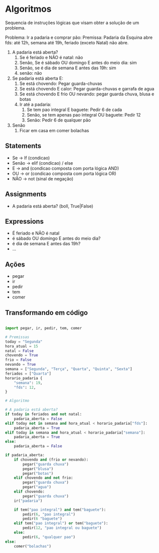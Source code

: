 # Algoritmos

Sequencia de instruções lógicas que visam obter a solução de 
um problema.

Problema: Ir a padaria e comprar pão:
Premissa: Padaria da Esquina abre fds: até 12h, semana até 19h, feriado (exceto Natal) não abre.

1. A padaria está aberta?
    1. Se é feriado e NÃO é natal: não
    2. Senão, Se é sábado OU domingo E antes do meio dia:  sim
    3. Senão, se é dia de semana E antes das 19h: sim
    4. senão: não
2. Se padaria está aberta E:
    1. Se está chovendo: Pegar guarda-chuvas
    2. Se está chovendo E calor: Pegar guarda-chuvas e garrafa de agua
    3. Se está chovendo E frio OU nevando: pegar guarda chuva, blusa e botas
    4. Ir até a padaria:
        1. Se tem pao integral E baguete: Pedir 6 de cada
        2. Senão, se tem apenas pao integral OU baguete: Pedir 12
        3. Senão: Pedir 6 de qualquer pão
3. Senão
    1. Ficar em casa em comer bolachas

## Statements

- Se -> If (condicao)
- Senão -> elif (condicao) / else
- E -> and (condicao composta com porta lógica AND)
- OU -> or (condicao composta com porta lógica OR)
- NÃO -> not (sinal de negação)

## Assignments

- A padaria está aberta? (boll, True|False)

## Expressions

- É feriado e NÃO é natal
- é sábado OU domingo E antes do meio dia?
- é dia de semana E antes das 19h?
- ...

## Ações

- pegar
- ir
- pedir
- tem
- comer


## Transformando em código


```py

import pegar, ir, pedir, tem, comer

# Premissas
today = "Segunda"
hora_atual = 15
natal = False
chovendo = True
frio = False
nevando = True
semana = ["Segunda", "Terça", "Quarta", "Quinta", "Sexta"]
feriados = ["Quarta"]
horario_padaria {
    "semana": 19,
    "fds": 12,
}

# Algoritmo

# A padaria está aberta?
if today in feriados and not natal:
    padaria_aberta = False
elif today not in semana and hora_atual < horario_padaria["fds"]:
    padaria_aberta = True
elif today in semana and hora_atual < horario_padaria["semana"]:
    padaria_aberta = True
else:
    padaria_aberta = False

if padaria_aberta:
    if chovendo and (frio or nevando):
        pegar("guarda chuva")
        pegar("blusa")
        pegar("botas")
    elif chovendo and not frio:
        pegar("guarda chuva")
        pegar("agua")
    elif chovendo:
        pegar("guarda chuva")
    ir("padaria")

    if tem("pao integral") and tem("baguete"):
        pedir(6, "pao integral")
        pedir(6 "baguete")
    elif tem("pao integral") or tem("baguete"):
        pedir(12, "pao integral ou baguete")
    else:
        pedir(6, "qualquer pao")
else:
    comer("bolachas")
```